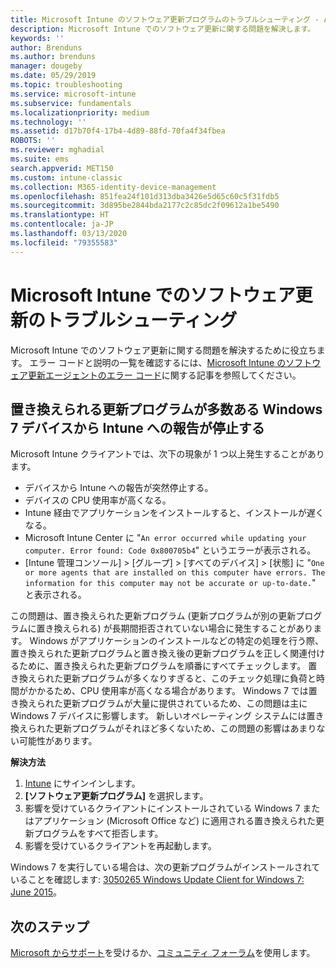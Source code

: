 ```yaml
---
title: Microsoft Intune のソフトウェア更新プログラムのトラブルシューティング - Azure | Microsoft Docs
description: Microsoft Intune でのソフトウェア更新に関する問題を解決します。
keywords: ''
author: Brenduns
ms.author: brenduns
manager: dougeby
ms.date: 05/29/2019
ms.topic: troubleshooting
ms.service: microsoft-intune
ms.subservice: fundamentals
ms.localizationpriority: medium
ms.technology: ''
ms.assetid: d17b70f4-17b4-4d89-88fd-70fa4f34fbea
ROBOTS: ''
ms.reviewer: mghadial
ms.suite: ems
search.appverid: MET150
ms.custom: intune-classic
ms.collection: M365-identity-device-management
ms.openlocfilehash: 851fea24f101d313dba3426e5d65c60c5f31fdb5
ms.sourcegitcommit: 3d895be2844bda2177c2c85dc2f09612a1be5490
ms.translationtype: HT
ms.contentlocale: ja-JP
ms.lasthandoff: 03/13/2020
ms.locfileid: "79355583"
---
```

# <a name="troubleshoot-software-updates-in-microsoft-intune"></a>Microsoft Intune でのソフトウェア更新のトラブルシューティング

Microsoft Intune でのソフトウェア更新に関する問題を解決するために役立ちます。 エラー コードと説明の一覧を確認するには、[Microsoft Intune のソフトウェア更新エージェントのエラー コード](../protect/software-update-agent-error-codes.md)に関する記事を参照してください。

## <a name="windows-7-devices-with-many-superseded-updates-stop-reporting-to-intune"></a>置き換えられる更新プログラムが多数ある Windows 7 デバイスから Intune への報告が停止する

Microsoft Intune クライアントでは、次下の現象が 1 つ以上発生することがあります。

- デバイスから Intune への報告が突然停止する。  
- デバイスの CPU 使用率が高くなる。
- Intune 経由でアプリケーションをインストールすると、インストールが遅くなる。
- Microsoft Intune Center に "`An error occurred while updating your computer. Error found: Code 0x800705b4`" というエラーが表示される。
- [Intune 管理コンソール] > [グループ] > [すべてのデバイス] > [状態] に "`One or more agents that are installed on this computer have errors. The information for this computer may not be accurate or up-to-date.`" と表示される。

この問題は、置き換えられた更新プログラム (更新プログラムが別の更新プログラムに置き換えられる) が長期間拒否されていない場合に発生することがあります。 Windows がアプリケーションのインストールなどの特定の処理を行う際、置き換えられた更新プログラムと置き換え後の更新プログラムを正しく関連付けるために、置き換えられた更新プログラムを順番にすべてチェックします。 置き換えられた更新プログラムが多くなりすぎると、このチェック処理に負荷と時間がかかるため、CPU 使用率が高くなる場合があります。 Windows 7 では置き換えられた更新プログラムが大量に提供されているため、この問題は主に Windows 7 デバイスに影響します。 新しいオペレーティング システムには置き換えられた更新プログラムがそれほど多くないため、この問題の影響はあまりない可能性があります。

**解決方法**

1. [Intune](https://go.microsoft.com/fwlink/?linkid=2090973) にサインインします。
2. **[ソフトウェア更新プログラム]** を選択します。
3. 影響を受けているクライアントにインストールされている Windows 7 またはアプリケーション (Microsoft Office など) に適用される置き換えられた更新プログラムをすべて拒否します。
4. 影響を受けているクライアントを再起動します。

Windows 7 を実行している場合は、次の更新プログラムがインストールされていることを確認します: [3050265 Windows Update Client for Windows 7: June 2015](https://support.microsoft.com/kb/3050265)。

## <a name="next-steps"></a>次のステップ

[Microsoft からサポート](get-support.md)を受けるか、[コミュニティ フォーラム](https://social.technet.microsoft.com/Forums/en-US/home?category=microsoftintune)を使用します。